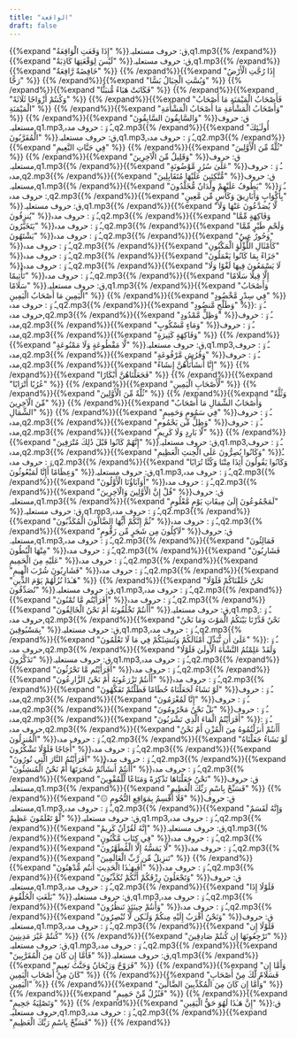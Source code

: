 ```yaml
---
title: "الواقعة"
draft: false
---
```

 {{%expand "إِذَا وَقَعَتِ الْوَاقِعَةُ" %}}ق: حروف مستعلیہ,q1.mp3{{% /expand%}}{{%expand "لَيْسَ لِوَقْعَتِهَا كَاذِبَةٌ" %}}ق: حروف مستعلیہ,q1.mp3{{% /expand%}}{{%expand "خَافِضَةٌ رَّافِعَةٌ" %}} {{% /expand%}}{{%expand "إِذَا رُجَّتِ الْأَرْضُ رَجًّا" %}} {{% /expand%}}{{%expand "وَبُسَّتِ الْجِبَالُ بَسًّا" %}} {{% /expand%}}{{%expand "فَكَانَتْ هَبَاءً مُّنبَثًّا" %}} {{% /expand%}}{{%expand "وَكُنتُمْ أَزْوَاجًا ثَلَاثَةً" %}} {{% /expand%}}{{%expand "فَأَصْحَابُ الْمَيْمَنَةِ مَا أَصْحَابُ الْمَيْمَنَةِ" %}} {{% /expand%}}{{%expand "وَأَصْحَابُ الْمَشْأَمَةِ مَا أَصْحَابُ الْمَشْأَمَةِ" %}} {{% /expand%}}{{%expand "وَالسَّابِقُونَ السَّابِقُونَ" %}}ق: حروف مستعلیہ,q1.mp3,ـُ و٘ :  حروف مدہ,q2.mp3{{% /expand%}}{{%expand "أُولَـٰئِكَ الْمُقَرَّبُونَ" %}}ق: حروف مستعلیہ,q1.mp3,ـُ و٘ :  حروف مدہ,q2.mp3{{% /expand%}}{{%expand "فِي جَنَّاتِ النَّعِيمِ" %}} {{% /expand%}}{{%expand "ثُلَّةٌ مِّنَ الْأَوَّلِينَ" %}} {{% /expand%}}{{%expand "وَقَلِيلٌ مِّنَ الْآخِرِينَ" %}}ق: حروف مستعلیہ,q1.mp3{{% /expand%}}{{%expand "عَلَىٰ سُرُرٍ مَّوْضُونَةٍ" %}}ـُ و٘ :  حروف مدہ,q2.mp3{{% /expand%}}{{%expand "مُّتَّكِئِينَ عَلَيْهَا مُتَقَابِلِينَ" %}}ق: حروف مستعلیہ,q1.mp3{{% /expand%}}{{%expand "يَطُوفُ عَلَيْهِمْ وِلْدَانٌ مُّخَلَّدُونَ" %}}ـُ و٘ :  حروف مدہ,q2.mp3{{% /expand%}}{{%expand "بِأَكْوَابٍ وَأَبَارِيقَ وَكَأْسٍ مِّن مَّعِينٍ" %}}ق: حروف مستعلیہ,q1.mp3{{% /expand%}}{{%expand "لَّا يُصَدَّعُونَ عَنْهَا وَلَا يُنزِفُونَ" %}}ـُ و٘ :  حروف مدہ,q2.mp3{{% /expand%}}{{%expand "وَفَاكِهَةٍ مِّمَّا يَتَخَيَّرُونَ" %}}ـُ و٘ :  حروف مدہ,q2.mp3{{% /expand%}}{{%expand "وَلَحْمِ طَيْرٍ مِّمَّا يَشْتَهُونَ" %}}ـُ و٘ :  حروف مدہ,q2.mp3{{% /expand%}}{{%expand "وَحُورٌ عِينٌ" %}}ـُ و٘ :  حروف مدہ,q2.mp3{{% /expand%}}{{%expand "كَأَمْثَالِ اللُّؤْلُؤِ الْمَكْنُونِ" %}}ـُ و٘ :  حروف مدہ,q2.mp3{{% /expand%}}{{%expand "جَزَاءً بِمَا كَانُوا يَعْمَلُونَ" %}}ـُ و٘ :  حروف مدہ,q2.mp3{{% /expand%}}{{%expand "لَا يَسْمَعُونَ فِيهَا لَغْوًا وَلَا تَأْثِيمًا" %}}ـُ و٘ :  حروف مدہ,q2.mp3{{% /expand%}}{{%expand "إِلَّا قِيلًا سَلَامًا سَلَامًا" %}}ق: حروف مستعلیہ,q1.mp3{{% /expand%}}{{%expand "وَأَصْحَابُ الْيَمِينِ مَا أَصْحَابُ الْيَمِينِ" %}} {{% /expand%}}{{%expand "فِي سِدْرٍ مَّخْضُودٍ" %}}ـُ و٘ :  حروف مدہ,q2.mp3{{% /expand%}}{{%expand "وَطَلْحٍ مَّنضُودٍ" %}}ـُ و٘ :  حروف مدہ,q2.mp3{{% /expand%}}{{%expand "وَظِلٍّ مَّمْدُودٍ" %}}ـُ و٘ :  حروف مدہ,q2.mp3{{% /expand%}}{{%expand "وَمَاءٍ مَّسْكُوبٍ" %}}ـُ و٘ :  حروف مدہ,q2.mp3{{% /expand%}}{{%expand "وَفَاكِهَةٍ كَثِيرَةٍ" %}} {{% /expand%}}{{%expand "لَّا مَقْطُوعَةٍ وَلَا مَمْنُوعَةٍ" %}}ق: حروف مستعلیہ,q1.mp3,ـُ و٘ :  حروف مدہ,q2.mp3{{% /expand%}}{{%expand "وَفُرُشٍ مَّرْفُوعَةٍ" %}}ـُ و٘ :  حروف مدہ,q2.mp3{{% /expand%}}{{%expand "إِنَّا أَنشَأْنَاهُنَّ إِنشَاءً" %}} {{% /expand%}}{{%expand "فَجَعَلْنَاهُنَّ أَبْكَارًا" %}} {{% /expand%}}{{%expand "عُرُبًا أَتْرَابًا" %}} {{% /expand%}}{{%expand "لِّأَصْحَابِ الْيَمِينِ" %}} {{% /expand%}}{{%expand "ثُلَّةٌ مِّنَ الْأَوَّلِينَ" %}} {{% /expand%}}{{%expand "وَثُلَّةٌ مِّنَ الْآخِرِينَ" %}} {{% /expand%}}{{%expand "وَأَصْحَابُ الشِّمَالِ مَا أَصْحَابُ الشِّمَالِ" %}} {{% /expand%}}{{%expand "فِي سَمُومٍ وَحَمِيمٍ" %}}ـُ و٘ :  حروف مدہ,q2.mp3{{% /expand%}}{{%expand "وَظِلٍّ مِّن يَحْمُومٍ" %}}ـُ و٘ :  حروف مدہ,q2.mp3{{% /expand%}}{{%expand "لَّا بَارِدٍ وَلَا كَرِيمٍ" %}} {{% /expand%}}{{%expand "إِنَّهُمْ كَانُوا قَبْلَ ذَٰلِكَ مُتْرَفِينَ" %}}ق: حروف مستعلیہ,q1.mp3,ـُ و٘ :  حروف مدہ,q2.mp3{{% /expand%}}{{%expand "وَكَانُوا يُصِرُّونَ عَلَى الْحِنثِ الْعَظِيمِ" %}}ـُ و٘ :  حروف مدہ,q2.mp3{{% /expand%}}{{%expand "وَكَانُوا يَقُولُونَ أَئِذَا مِتْنَا وَكُنَّا تُرَابًا وَعِظَامًا أَإِنَّا لَمَبْعُوثُونَ" %}}ق: حروف مستعلیہ,q1.mp3,ـُ و٘ :  حروف مدہ,q2.mp3{{% /expand%}}{{%expand "أَوَآبَاؤُنَا الْأَوَّلُونَ" %}}ـُ و٘ :  حروف مدہ,q2.mp3{{% /expand%}}{{%expand "قُلْ إِنَّ الْأَوَّلِينَ وَالْآخِرِينَ" %}}ق: حروف مستعلیہ,q1.mp3{{% /expand%}}{{%expand "لَمَجْمُوعُونَ إِلَىٰ مِيقَاتِ يَوْمٍ مَّعْلُومٍ" %}}ق: حروف مستعلیہ,q1.mp3,ـُ و٘ :  حروف مدہ,q2.mp3{{% /expand%}}{{%expand "ثُمَّ إِنَّكُمْ أَيُّهَا الضَّالُّونَ الْمُكَذِّبُونَ" %}}ـُ و٘ :  حروف مدہ,q2.mp3{{% /expand%}}{{%expand "لَآكِلُونَ مِن شَجَرٍ مِّن زَقُّومٍ" %}}ق: حروف مستعلیہ,q1.mp3,ـُ و٘ :  حروف مدہ,q2.mp3{{% /expand%}}{{%expand "فَمَالِئُونَ مِنْهَا الْبُطُونَ" %}}ـُ و٘ :  حروف مدہ,q2.mp3{{% /expand%}}{{%expand "فَشَارِبُونَ عَلَيْهِ مِنَ الْحَمِيمِ" %}}ـُ و٘ :  حروف مدہ,q2.mp3{{% /expand%}}{{%expand "فَشَارِبُونَ شُرْبَ الْهِيمِ" %}}ـُ و٘ :  حروف مدہ,q2.mp3{{% /expand%}}{{%expand "هَـٰذَا نُزُلُهُمْ يَوْمَ الدِّينِ" %}} {{% /expand%}}{{%expand "نَحْنُ خَلَقْنَاكُمْ فَلَوْلَا تُصَدِّقُونَ" %}}ق: حروف مستعلیہ,q1.mp3,ـُ و٘ :  حروف مدہ,q2.mp3{{% /expand%}}{{%expand "أَفَرَأَيْتُم مَّا تُمْنُونَ" %}}ـُ و٘ :  حروف مدہ,q2.mp3{{% /expand%}}{{%expand "أَأَنتُمْ تَخْلُقُونَهُ أَمْ نَحْنُ الْخَالِقُونَ" %}}ق: حروف مستعلیہ,q1.mp3,ـُ و٘ :  حروف مدہ,q2.mp3{{% /expand%}}{{%expand "نَحْنُ قَدَّرْنَا بَيْنَكُمُ الْمَوْتَ وَمَا نَحْنُ بِمَسْبُوقِينَ" %}}ق: حروف مستعلیہ,q1.mp3,ـُ و٘ :  حروف مدہ,q2.mp3{{% /expand%}}{{%expand "عَلَىٰ أَن نُّبَدِّلَ أَمْثَالَكُمْ وَنُنشِئَكُمْ فِي مَا لَا تَعْلَمُونَ" %}}ـُ و٘ :  حروف مدہ,q2.mp3{{% /expand%}}{{%expand "وَلَقَدْ عَلِمْتُمُ النَّشْأَةَ الْأُولَىٰ فَلَوْلَا تَذَكَّرُونَ" %}}ق: حروف مستعلیہ,q1.mp3,ـُ و٘ :  حروف مدہ,q2.mp3{{% /expand%}}{{%expand "أَفَرَأَيْتُم مَّا تَحْرُثُونَ" %}}ـُ و٘ :  حروف مدہ,q2.mp3{{% /expand%}}{{%expand "أَأَنتُمْ تَزْرَعُونَهُ أَمْ نَحْنُ الزَّارِعُونَ" %}}ـُ و٘ :  حروف مدہ,q2.mp3{{% /expand%}}{{%expand "لَوْ نَشَاءُ لَجَعَلْنَاهُ حُطَامًا فَظَلْتُمْ تَفَكَّهُونَ" %}}ـُ و٘ :  حروف مدہ,q2.mp3{{% /expand%}}{{%expand "إِنَّا لَمُغْرَمُونَ" %}}ـُ و٘ :  حروف مدہ,q2.mp3{{% /expand%}}{{%expand "بَلْ نَحْنُ مَحْرُومُونَ" %}}ـُ و٘ :  حروف مدہ,q2.mp3{{% /expand%}}{{%expand "أَفَرَأَيْتُمُ الْمَاءَ الَّذِي تَشْرَبُونَ" %}}ـُ و٘ :  حروف مدہ,q2.mp3{{% /expand%}}{{%expand "أَأَنتُمْ أَنزَلْتُمُوهُ مِنَ الْمُزْنِ أَمْ نَحْنُ الْمُنزِلُونَ" %}}ـُ و٘ :  حروف مدہ,q2.mp3{{% /expand%}}{{%expand "لَوْ نَشَاءُ جَعَلْنَاهُ أُجَاجًا فَلَوْلَا تَشْكُرُونَ" %}}ـُ و٘ :  حروف مدہ,q2.mp3{{% /expand%}}{{%expand "أَفَرَأَيْتُمُ النَّارَ الَّتِي تُورُونَ" %}}ـُ و٘ :  حروف مدہ,q2.mp3{{% /expand%}}{{%expand "أَأَنتُمْ أَنشَأْتُمْ شَجَرَتَهَا أَمْ نَحْنُ الْمُنشِئُونَ" %}}ـُ و٘ :  حروف مدہ,q2.mp3{{% /expand%}}{{%expand "نَحْنُ جَعَلْنَاهَا تَذْكِرَةً وَمَتَاعًا لِّلْمُقْوِينَ" %}}ق: حروف مستعلیہ,q1.mp3{{% /expand%}}{{%expand "فَسَبِّحْ بِاسْمِ رَبِّكَ الْعَظِيمِ" %}} {{% /expand%}}{{%expand "۞ فَلَا أُقْسِمُ بِمَوَاقِعِ النُّجُومِ" %}}ق: حروف مستعلیہ,q1.mp3,ـُ و٘ :  حروف مدہ,q2.mp3{{% /expand%}}{{%expand "وَإِنَّهُ لَقَسَمٌ لَّوْ تَعْلَمُونَ عَظِيمٌ" %}}ق: حروف مستعلیہ,q1.mp3,ـُ و٘ :  حروف مدہ,q2.mp3{{% /expand%}}{{%expand "إِنَّهُ لَقُرْآنٌ كَرِيمٌ" %}}ق: حروف مستعلیہ,q1.mp3{{% /expand%}}{{%expand "فِي كِتَابٍ مَّكْنُونٍ" %}}ـُ و٘ :  حروف مدہ,q2.mp3{{% /expand%}}{{%expand "لَّا يَمَسُّهُ إِلَّا الْمُطَهَّرُونَ" %}}ـُ و٘ :  حروف مدہ,q2.mp3{{% /expand%}}{{%expand "تَنزِيلٌ مِّن رَّبِّ الْعَالَمِينَ" %}} {{% /expand%}}{{%expand "أَفَبِهَـٰذَا الْحَدِيثِ أَنتُم مُّدْهِنُونَ" %}}ـُ و٘ :  حروف مدہ,q2.mp3{{% /expand%}}{{%expand "وَتَجْعَلُونَ رِزْقَكُمْ أَنَّكُمْ تُكَذِّبُونَ" %}}ق: حروف مستعلیہ,q1.mp3,ـُ و٘ :  حروف مدہ,q2.mp3{{% /expand%}}{{%expand "فَلَوْلَا إِذَا بَلَغَتِ الْحُلْقُومَ" %}}ق: حروف مستعلیہ,q1.mp3,ـُ و٘ :  حروف مدہ,q2.mp3{{% /expand%}}{{%expand "وَأَنتُمْ حِينَئِذٍ تَنظُرُونَ" %}}ـُ و٘ :  حروف مدہ,q2.mp3{{% /expand%}}{{%expand "وَنَحْنُ أَقْرَبُ إِلَيْهِ مِنكُمْ وَلَـٰكِن لَّا تُبْصِرُونَ" %}}ق: حروف مستعلیہ,q1.mp3,ـُ و٘ :  حروف مدہ,q2.mp3{{% /expand%}}{{%expand "فَلَوْلَا إِن كُنتُمْ غَيْرَ مَدِينِينَ" %}} {{% /expand%}}{{%expand "تَرْجِعُونَهَا إِن كُنتُمْ صَادِقِينَ" %}}ق: حروف مستعلیہ,q1.mp3,ـُ و٘ :  حروف مدہ,q2.mp3{{% /expand%}}{{%expand "فَأَمَّا إِن كَانَ مِنَ الْمُقَرَّبِينَ" %}}ق: حروف مستعلیہ,q1.mp3{{% /expand%}}{{%expand "فَرَوْحٌ وَرَيْحَانٌ وَجَنَّتُ نَعِيمٍ" %}} {{% /expand%}}{{%expand "وَأَمَّا إِن كَانَ مِنْ أَصْحَابِ الْيَمِينِ" %}} {{% /expand%}}{{%expand "فَسَلَامٌ لَّكَ مِنْ أَصْحَابِ الْيَمِينِ" %}} {{% /expand%}}{{%expand "وَأَمَّا إِن كَانَ مِنَ الْمُكَذِّبِينَ الضَّالِّينَ" %}} {{% /expand%}}{{%expand "فَنُزُلٌ مِّنْ حَمِيمٍ" %}} {{% /expand%}}{{%expand "وَتَصْلِيَةُ جَحِيمٍ" %}} {{% /expand%}}{{%expand "إِنَّ هَـٰذَا لَهُوَ حَقُّ الْيَقِينِ" %}}ق: حروف مستعلیہ,q1.mp3,ـُ و٘ :  حروف مدہ,q2.mp3{{% /expand%}}{{%expand "فَسَبِّحْ بِاسْمِ رَبِّكَ الْعَظِيمِ" %}} {{% /expand%}}